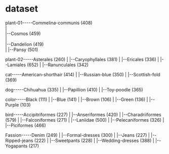 # dataset

plant-01-----Commelina-communis (408)  
          |  
          |--Cosmos (459)  
          |  
          |--Dandelion (419)  
          |
          |--Pansy (501)

plant-02-----Asterales (260)
          |
	  |--Caryophyllales (381)
	  |
	  |--Ericales (336)
	  |
	  |--Lamiales (652)
	  |
	  |--Ranunculales (342)

cat-----American-shorthair (414)
     |
     |--Russian-blue (350)
     |
     |--Scottish-fold (369)

dog-----Chihuahua (335)
     |
     |--Papillion (410)
     |
     |--Toy-poodle (365)

color-----Black (111)
       |
       |--Blue (141)
       |
       |--Brown (106)
       |
       |--Green (136)
       |
       |--Purple (103)

bird-----Accipitriformes (227)
      |
      |--Anseriformes (420)
      |
      |--Charadriiformes (579)
      |
      |--Falconiformes (271)
      |
      |--Laniidae (500)
      |
      |--Pelecaniformes (326)
      |
      |--Piciformes (466)

Fassion-----Denim (249)
         |
	 |--Formal-dresses (300)
	 |
	 |--Jeans (227)
	 |
	 |--Ripped-jeans (222)
	 |
	 |--Sweetpants (228)
	 |
	 |--Wedding-dresses (388)
	 |
	 |--Yogapants (217)



